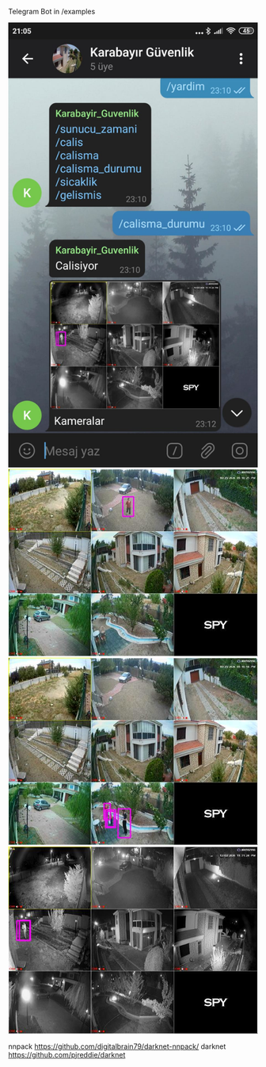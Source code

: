 
Telegram Bot in /examples

![alt text](https://github.com/akinsezer26/PersonDetection_TelegramBot/blob/master/examples/TelegramBot.jpg?raw=true)
![alt text](https://github.com/akinsezer26/PersonDetection_TelegramBot/blob/master/examples/day1.jpg?raw=true)
![alt text](https://github.com/akinsezer26/PersonDetection_TelegramBot/blob/master/examples/day2.jpg?raw=true)
![alt text](https://github.com/akinsezer26/PersonDetection_TelegramBot/blob/master/examples/night.jpg?raw=true)






nnpack https://github.com/digitalbrain79/darknet-nnpack/
darknet https://github.com/pjreddie/darknet
